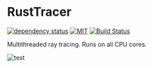 # RustTracer

[![dependency status](https://deps.rs/repo/github/bombinisss/RustTracer/status.svg)](https://deps.rs/repo/github/bombinisss/RustTracer) [![MIT](https://img.shields.io/badge/license-MIT-blue.svg)](https://github.com/Bombinisss/RustTracer/blob/master/LICENSE-MIT.txt) [![Build Status](https://github.com/bombinisss/RustTracer/actions/workflows/rust.yml/badge.svg)](https://github.com/bombinisss/RustTracer/actions?workflow=Rust)

Multithreaded ray tracing. Runs on all CPU cores.

![test](https://github.com/user-attachments/assets/770eb4c2-0c8d-4015-a805-10c9e5534ae7)
